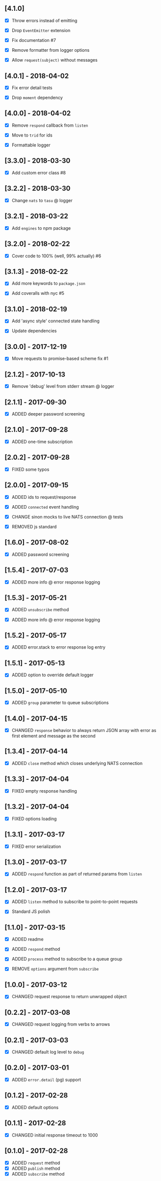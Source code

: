 [4.1.0]
-------
- [x] Throw errors instead of emitting
- [x] Drop `EventEmitter` extension
- [x] Fix documentation #7
- [x] Remove formatter from logger options
- [x] Allow `request(subject)` without messages


[4.0.1] - 2018-04-02
--------------------
- [x] Fix error detail tests
- [x] Drop `moment` dependency


[4.0.0] - 2018-04-02
--------------------
- [x] Remove `respond` callback from `listen`
- [x] Move to `trid` for ids
- [x] Formattable logger


[3.3.0] - 2018-03-30
--------------------
- [x] Add custom error class #8


[3.2.2] - 2018-03-30
--------------------
- [x] Change `nats` to `tasu` @ logger


[3.2.1] - 2018-03-22
--------------------
- [x] Add `engines` to npm package


[3.2.0] - 2018-02-22
--------------------
- [x] Cover code to 100% (well, 99% actually) #6


[3.1.3] - 2018-02-22
--------------------
- [x] Add more keywords to `package.json`
- [x] Add coveralls with nyc #5


[3.1.0] - 2018-02-19
--------------------
- [x] Add 'async style' connected state handling
- [x] Update dependencies


[3.0.0] - 2017-12-19
--------------------
- [x] Move requests to promise-based scheme fix #1


[2.1.2] - 2017-10-13
--------------------
- [x] Remove 'debug' level from stderr stream @ logger


[2.1.1] - 2017-09-30
--------------------
- [x] ADDED deeper password screening


[2.1.0] - 2017-09-28
--------------------
- [x] ADDED one-time subscription


[2.0.2] - 2017-09-28
--------------------
- [x] FIXED some typos


[2.0.0] - 2017-09-15
--------------------
- [x] ADDED ids to request/response
- [x] ADDED `connected` event handling
- [x] CHANGE sinon mocks to live NATS connection @ tests
- [x] REMOVED js standard


[1.6.0] - 2017-08-02
--------------------
- [x] ADDED password screening


[1.5.4] - 2017-07-03
--------------------
- [x] ADDED more info @ error response logging


[1.5.3] - 2017-05-21
--------------------
- [x] ADDED `unsubscribe` method
- [x] ADDED more info @ error response logging


[1.5.2] - 2017-05-17
--------------------
- [x] ADDED error.stack to error response log entry


[1.5.1] - 2017-05-13
--------------------
- [x] ADDED option to override default logger


[1.5.0] - 2017-05-10
--------------------
- [x] ADDED `group` parameter to queue subscriptions


[1.4.0] - 2017-04-15
--------------------
- [x] CHANGED `response` behavior to always return JSON array with error as first element and message as the second


[1.3.4] - 2017-04-14
--------------------
- [x] ADDED `close` method which closes underlying NATS connection


[1.3.3] - 2017-04-04
--------------------
- [x] FIXED empty response handling


[1.3.2] - 2017-04-04
--------------------
- [x] FIXED options loading


[1.3.1] - 2017-03-17
--------------------
- [x] FIXED error serialization


[1.3.0] - 2017-03-17
--------------------
- [x] ADDED `respond` function as part of returned params from `listen`


[1.2.0] - 2017-03-17
--------------------
- [x] ADDED `listen` method to subscribe to point-to-point requests
- [x] Standard JS polish


[1.1.0] - 2017-03-15
--------------------
- [x] ADDED readme
- [x] ADDED `respond` method
- [x] ADDED `process` method to subscribe to a queue group
- [x] REMOVE `options` argument from `subscribe`


[1.0.0] - 2017-03-12
--------------------
- [x] CHANGED request response to return unwrapped object


[0.2.2] - 2017-03-08
--------------------
- [x] CHANGED request logging from verbs to arrows


[0.2.1] - 2017-03-03
--------------------
- [x] CHANGED default log level to `debug`


[0.2.0] - 2017-03-01
--------------------
- [x] ADDED `error.detail` (pg) support


[0.1.2] - 2017-02-28
--------------------
- [x] ADDED default options


[0.1.1] - 2017-02-28
--------------------
- [x] CHANGED initial response timeout to 1000


[0.1.0] - 2017-02-28
--------------------
- [x] ADDED `request` method
- [x] ADDED `publish` method
- [x] ADDED `subscribe` method
